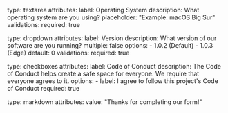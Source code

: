 type: textarea
attributes:
  label: Operating System
  description: What operating system are you using?
  placeholder: "Example: macOS Big Sur"
validations:
  required: true

type: dropdown
attributes:
  label: Version
  description: What version of our software are you running?
  multiple: false
  options:
    - 1.0.2 (Default)
    - 1.0.3 (Edge)
  default: 0
validations:
  required: true

type: checkboxes
attributes:
  label: Code of Conduct
  description: The Code of Conduct helps create a safe space for everyone. We require that everyone agrees to it.
  options:
    - label: I agree to follow this project's Code of Conduct
      required: true

type: markdown
attributes:
  value: "Thanks for completing our form!"
